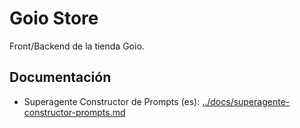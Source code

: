 # Goio Store

Front/Backend de la tienda Goio.

## Documentación

- Superagente Constructor de Prompts (es): [../docs/superagente-constructor-prompts.md](../docs/superagente-constructor-prompts.md)
